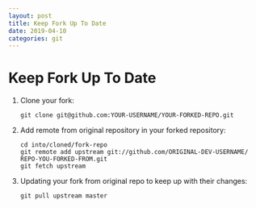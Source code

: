 ```yaml
---
layout: post
title: Keep Fork Up To Date
date: 2019-04-10
categories: git
---
```


# Keep Fork Up To Date #

1. Clone your fork:  
    ```
    git clone git@github.com:YOUR-USERNAME/YOUR-FORKED-REPO.git
    ```
2. Add remote from original repository in your forked repository:  
    ```
    cd into/cloned/fork-repo  
    git remote add upstream git://github.com/ORIGINAL-DEV-USERNAME/  REPO-YOU-FORKED-FROM.git
    git fetch upstream
    ```
3. Updating your fork from original repo to keep up with their changes:  
    ```
    git pull upstream master
    ```